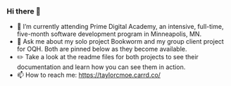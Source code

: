 ### Hi there 👋

- 🔭 I’m currently attending Prime Digital Academy, an intensive, full-time, five-month software development program in Minneapolis, MN.
- 💬 Ask me about my solo project Bookworm and my group client project for OQH. Both are pinned below as they become available.
- :pencil2: Take a look at the readme files for both projects to see their documentation and learn how you can see them in action.
- 📫 How to reach me: https://taylorcmoe.carrd.co/ 

